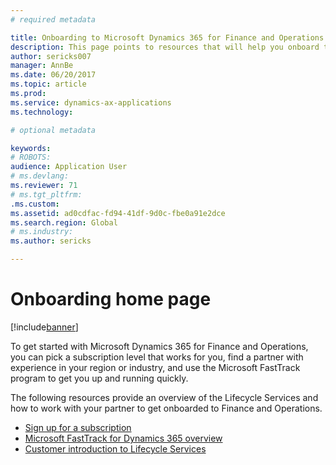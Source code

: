 ```yaml
---
# required metadata

title: Onboarding to Microsoft Dynamics 365 for Finance and Operations
description: This page points to resources that will help you onboard to Microsoft Dynamics 365 for Finance and Operations.
author: sericks007
manager: AnnBe
ms.date: 06/20/2017
ms.topic: article
ms.prod: 
ms.service: dynamics-ax-applications
ms.technology: 

# optional metadata

keywords: 
# ROBOTS: 
audience: Application User
# ms.devlang: 
ms.reviewer: 71
# ms.tgt_pltfrm: 
.ms.custom: 
ms.assetid: ad0cdfac-fd94-41df-9d0c-fbe0a91e2dce
ms.search.region: Global
# ms.industry: 
ms.author: sericks

---
```


# Onboarding home page

[!include[banner](../includes/banner.md)]


To get started with Microsoft Dynamics 365 for Finance and Operations, you can pick a subscription level that works for you, find a partner with experience in your region or industry, and use the Microsoft FastTrack program to get you up and running quickly.  

The following resources provide an overview of the Lifecycle Services and how to work with your partner to get onboarded to Finance and Operations.
-   [Sign up for a subscription](/dynamics365/unified-operations/dev-itpro/dev-tools/sign-up-preview-subscription)
-   [Microsoft FastTrack for Dynamics 365 overview](fasttrack-dynamics-365-overview.md)
-   [Customer introduction to Lifecycle Services](/dynamics365/unified-operations/dev-itpro/lifecycle-services/lcs-works-lcs)


